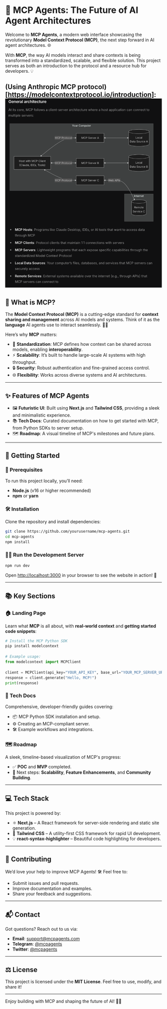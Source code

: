 
# 🚀 MCP Agents: The Future of AI Agent Architectures

Welcome to **MCP Agents**, a modern web interface showcasing the revolutionary **Model Context Protocol (MCP)**, the next step forward in AI agent architectures. 🌐

With **MCP**, the way AI models interact and share contexts is being transformed into a standardized, scalable, and flexible solution. This project serves as both an introduction to the protocol and a resource hub for developers. 💡

(Using Anthropic MCP protocol)[https://modelcontextprotocol.io/introduction]:
![Alt text](image.png)
---

## 🤔 What is MCP?

The **Model Context Protocol (MCP)** is a cutting-edge standard for **context sharing and management** across AI models and systems. Think of it as the **language** AI agents use to interact seamlessly. 🧠✨

Here’s why **MCP** matters:

- 🧩 **Standardization**: MCP defines how context can be shared across models, enabling **interoperability**.
- ⚡ **Scalability**: It’s built to handle large-scale AI systems with high throughput.
- 🔒 **Security**: Robust authentication and fine-grained access control.
- 🌐 **Flexibility**: Works across diverse systems and AI architectures.

---

## ✨ Features of MCP Agents

- 🖼️ **Futuristic UI**: Built using **Next.js** and **Tailwind CSS**, providing a sleek and minimalistic experience.
- 📚 **Tech Docs**: Curated documentation on how to get started with MCP, from Python SDKs to server setup.
- 🗺️ **Roadmap**: A visual timeline of MCP's milestones and future plans.

---

## 🚀 Getting Started

### 🔧 Prerequisites
To run this project locally, you’ll need:

- **Node.js** (v16 or higher recommended)
- **npm** or **yarn**

### 🛠️ Installation

Clone the repository and install dependencies:

```bash
git clone https://github.com/yourusername/mcp-agents.git
cd mcp-agents
npm install
```

### 🏃‍♂️ Run the Development Server

```bash
npm run dev
```

Open [http://localhost:3000](http://localhost:3000) in your browser to see the website in action! 🌟

---

## 📚 Key Sections

### 🏠 Landing Page
Learn what **MCP** is all about, with **real-world context** and **getting started code snippets**:

```python
# Install the MCP Python SDK
pip install modelcontext

# Example usage:
from modelcontext import MCPClient

client = MCPClient(api_key="YOUR_API_KEY", base_url="YOUR_MCP_SERVER_URL")
response = client.generate("Hello, MCP!")
print(response)
```

### 📖 Tech Docs
Comprehensive, developer-friendly guides covering:
- 📦 MCP Python SDK installation and setup.
- ⚙️ Creating an MCP-compliant server.
- 🛠️ Example workflows and integrations.

### 🗺️ Roadmap
A sleek, timeline-based visualization of MCP's progress:
- ✅ **POC** and **MVP** completed.
- 🚀 Next steps: **Scalability**, **Feature Enhancements**, and **Community Building**.

---

## 💻 Tech Stack

This project is powered by:

- ⚛️ **Next.js** – A React framework for server-side rendering and static site generation.
- 🎨 **Tailwind CSS** – A utility-first CSS framework for rapid UI development.
- 💡 **react-syntax-highlighter** – Beautiful code highlighting for developers.

---

## 🤝 Contributing

We’d love your help to improve MCP Agents! 🛠️ Feel free to:
- Submit issues and pull requests.
- Improve documentation and examples.
- Share your feedback and suggestions.

---

## 📬 Contact

Got questions? Reach out to us via:

- **Email**: [support@mcpagents.com](mailto:support@mcpagents.com)
- **Telegram**: [@mcpagents](https://t.me/mcpagents)
- **Twitter**: [@mcpagents](https://twitter.com/mcpagents)

---

## ⚖️ License

This project is licensed under the **MIT License**. Feel free to use, modify, and share it!

---

Enjoy building with MCP and shaping the future of AI! 🚀✨

